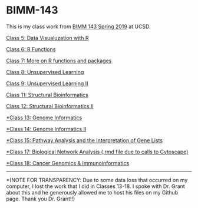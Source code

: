 # BIMM-143

This is my class work from [BIMM 143 Spring 2019](https://bioboot.github.io/bimm143_S19/) at UCSD. 

[Class 5: Data Visualuzation with R](https://github.com/sghassem/bimm143/blob/master/class05/class05.md)

[Class 6: R Functions](https://github.com/sghassem/bimm143/blob/master/class06/class6.md)

[Class 7: More on R functions and packages](https://github.com/sghassem/bimm143/blob/master/class07/class07.md)

[Class 8: Unsupervised Learning](https://github.com/sghassem/bimm143/blob/master/class08/class08.md)

[Class 9: Unsupervised Learning II](https://github.com/sghassem/bimm143/blob/master/class09/class09.md)

[Class 11: Structural Bioinformatics](https://github.com/sghassem/bimm143/blob/master/class11/class11.md)

[Class 12: Structural Bioinformatics II](https://github.com/sghassem/bimm143/blob/master/class12/class12.md)

[*Class 13: Genome Informatics](https://github.com/sghassem/bimm143/blob/master/class13/class13.md)

[*Class 14: Genome Informatics II](https://github.com/sghassem/bimm143/blob/master/class14/class14.md)

[*Class 15: Pathway Analysis and the Interpretation of Gene Lists](https://github.com/sghassem/bimm143/blob/master/class15/class15.md)

[*Class 17: Biological Network Analysis (.rmd file due to calls to Cytoscape)](https://github.com/sghassem/bimm143/blob/master/class17/class17.rmd)

[*Class 18: Cancer Genomics & Immunoinformatics](https://github.com/sghassem/bimm143/blob/master/class18/class18.md)


--------------------------------------------------------------------------------------------------------

*(NOTE FOR TRANSPARENCY: Due to some data loss that occurred on my computer, I lost the work that I did in Classes 13-18. I spoke with Dr. Grant about this and he generously allowed me to host his files on my Github page. Thank you Dr. Grant!!)
